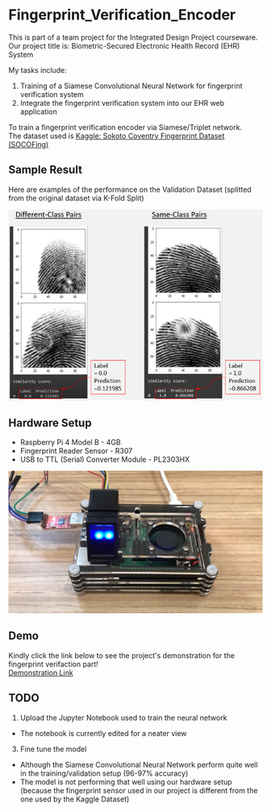 # Fingerprint_Verification_Encoder
This is part of a team project for the Integrated Design Project courseware.
Our project title is: Biometric-Secured Electronic Health Record (EHR) System

My tasks include:
1. Training of a Siamese Convolutional Neural Network for fingerprint verification system
2. Integrate the fingerprint verification system into our EHR web application

To train a fingerprint verification encoder via Siamese/Triplet network.
<br>The dataset used is [Kaggle: Sokoto Coventry Fingerprint Dataset (SOCOFing)](https://www.kaggle.com/ruizgara/socofing)

## Sample Result
Here are examples of the performance on the Validation Dataset (splitted from the original dataset via K-Fold Split)

<img src="https://raw.githubusercontent.com/yjwong1999/Fingerprint_Verification_Encoder/main/others/fingerprint.png" 
     alt="Sample Result" width=700>

## Hardware Setup
- Raspberry Pi 4 Model B - 4GB
- Fingerprint Reader Sensor - R307
- USB to TTL (Serial) Converter Module - PL2303HX

<img src="https://raw.githubusercontent.com/yjwong1999/Fingerprint_Verification_Encoder/main/others/EHR%20Demo.png" 
     alt="Hardware Setup" width=700>
     
## Demo
Kindly click the link below to see the project's demonstration for the fingerprint verifaction part! <br>
[Demonstration Link](https://www.youtube.com/watch?v=z5eb6lPQgg4&t=155s)

## TODO
1) Upload the Jupyter Notebook used to train the neural network
- The notebook is currently edited for a neater view
3) Fine tune the model
- Although the Siamese Convolutional Neural Network perform quite well in the training/validation setup (96-97% accuracy)
- The model is not performing that well using our hardware setup (because the fingerprint sensor used in our project is different from the one used by the Kaggle Dataset)
